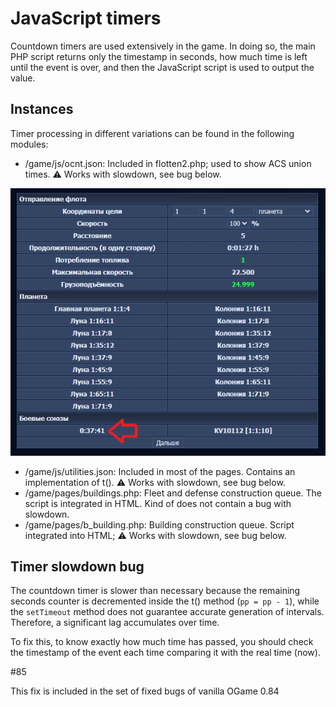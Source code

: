 # JavaScript timers

Countdown timers are used extensively in the game. In doing so, the main PHP script returns only the timestamp in seconds, how much time is left until the event is over, 
and then the JavaScript script is used to output the value.

## Instances

Timer processing in different variations can be found in the following modules:
- /game/js/ocnt.json: Included in flotten2.php; used to show ACS union times. :warning: Works with slowdown, see bug below.

![ocnt_timer](/imgstore/ocnt_timer.png)

- /game/js/utilities.json: Included in most of the pages. Contains an implementation of t(). :warning: Works with slowdown, see bug below.
- /game/pages/buildings.php: Fleet and defense construction queue. The script is integrated in HTML. Kind of does not contain a bug with slowdown.
- /game/pages/b_building.php: Building construction queue. Script integrated into HTML; :warning: Works with slowdown, see bug below.

## Timer slowdown bug

The countdown timer is slower than necessary because the remaining seconds counter is decremented inside the t() method (`pp = pp - 1`), while the `setTimeout` method does not guarantee accurate generation of intervals.
Therefore, a significant lag accumulates over time.

To fix this, to know exactly how much time has passed, you should check the timestamp of the event each time comparing it with the real time (now).

#85 

This fix is included in the set of fixed bugs of vanilla OGame 0.84
